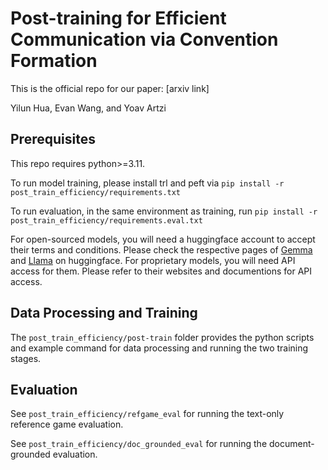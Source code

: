 # Post-training for Efficient Communication via Convention Formation

This is the official repo for our paper: [arxiv link]

Yilun Hua, Evan Wang, and Yoav Artzi

## Prerequisites

This repo requires python>=3.11. 

To run model training, please install trl and peft via `pip install -r post_train_efficiency/requirements.txt`

To run evaluation, in the same environment as training, run `pip install -r post_train_efficiency/requirements.eval.txt`

For open-sourced models, you will need a huggingface account to accept their terms and conditions. Please check the respective pages of [Gemma](google/gemma-2-9b-it) and [Llama](https://huggingface.co/meta-llama/Llama-3.1-8B) on huggingface. For proprietary models, you will need API access for them. Please refer to their websites and documentions for API access. 

## Data Processing and Training

The `post_train_efficiency/post-train` folder provides the python scripts and example command for data processing and running the two training stages. 



## Evaluation

See `post_train_efficiency/refgame_eval` for running the text-only reference game evaluation. 

See `post_train_efficiency/doc_grounded_eval` for running the document-grounded evaluation. 



